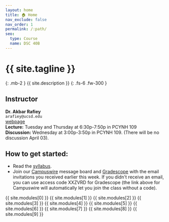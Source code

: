```yaml
---
layout: home
title: 🏠 Home
nav_exclude: false
nav_order: 1
permalink: /:path/
seo:
  type: Course
  name: DSC 40B
---
```

# {{ site.tagline }}
{: .mb-2 }
{{ site.description }}
{: .fs-6 .fw-300 }


## Instructor

 **Dr. Akbar Rafiey**<br>
    `arafiey@ucsd.edu`<br>
    [webpage](https://akbarrafiey.github.io)<br>
    **Lecture:**
        Tuesday and Thursday at 6:30p-7:50p in PCYNH 109
        <br>
    **Discussion:**
        Wednesday at 3:00p-3:50p	in PCYNH	109. (There will be no discussion April 03).


## How to get started:

- Read the [syllabus](syllabus.md).
- Join our [Campuswire](https://campuswire.com/p/GAA99D8BF) message board and [Gradescope](https://www.gradescope.com/courses/760595) with the email invitations you received earlier this week. If you didn't receive an email, you can use access code XXZVRD for Gradescope (the link above for Campuswire will automatically let you join the class without a code).


{{  site.modules[0]  }}
{{  site.modules[1]  }}
{{  site.modules[2]  }}
{{  site.modules[3]  }}
{{  site.modules[4]  }}
{{  site.modules[5]  }}
{{  site.modules[6]  }}
{{  site.modules[7]  }}
{{  site.modules[8]  }}
{{  site.modules[9]  }}